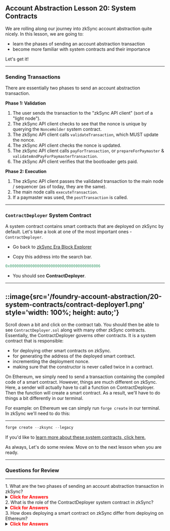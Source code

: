 ## Account Abstraction Lesson 20: System Contracts

We are rolling along our journey into zkSync account abstraction quite nicely. In this lesson, we are going to:

- learn the phases of sending an account abstraction transaction
- become more familiar with system contracts and their importance

Let's get it!

---
### Sending Transactions

There are essentially two phases to send an account abstraction transaction.

**Phase 1: Validation**
  1. The user sends the transaction to the "zkSync API client" (sort of a "light node").
  2. The zkSync API client checks to see that the nonce is unique by querying the `NonceHolder` system contract.
  3. The zkSync API client calls `validateTransaction`, which MUST update the nonce.
  4. The zkSync API client checks the nonce is updated.
  5. The zkSync API client calls `payForTransaction`, or `prepareForPaymaster` & `validateAndPayForPaymasterTransaction`.
  6. The zkSync API client verifies that the bootloader gets paid.
 
**Phase 2: Execution**
  1. The zkSync API client passes the validated transaction to the main node / sequencer (as of today, they are the same).
  2. The main node calls `executeTransaction`.
  3. If a paymaster was used, the `postTransaction` is called.

---
### `ContractDeployer` System Contract

A system contract contains smart contracts that are deployed on zkSync by default. Let's take a look at one of the most important ones - `ContractDeployer`.

- Go back to [zkSync Era Block Explorer](https://sepolia.explorer.zksync.io/)

- Copy this address into the search bar. 

```js
0x0000000000000000000000000000000000008006
```

- You should see **ContractDeployer**. 

---
::image{src='/foundry-account-abstraction/20-system-contracts/contract-deployer1.png' style='width: 100%; height: auto;'}
---

Scroll down a bit and click on the contract tab. You should then be able to see `ContractDeployer.sol` along with many other zkSync contracts. Essentially, the ContractDeployer governs other contracts. It is a system contract that is responsible: 

- for deploying other smart contracts on zkSync.
- for generating the address of the deployed smart contract.
- incrementing the deployment nonce.
- making sure that the constructor is never called twice in a contract.

On Ethereum, we simply need to send a transaction containing the compiled code of a smart contract. However, things are much different on zkSync. Here, a sender will actually have to call a function on  ContractDeployer. Then the function will create a smart contract. As a result, we'll have to do things a bit differently in our terminal.  

For example: on Ethereum we can simply run `forge create` in our terminal. In zkSync we'll need to do this:

---
```js
forge create --zksync --legacy
```

If you'd like to [learn more about these system contracts, click here.](https://docs.zksync.io/build/developer-reference/era-contracts/system-contracts) 

As always, Let's do some review. Move on to the next lesson when you are ready.

---
### Questions for Review

---
<summary>1. What are the two phases of sending an account abstraction transaction in zkSync?</summary> 

<details> 

**<summary><span style="color:red">Click for Answers</span></summary>**

    Validation & Execution
 
</details>


<summary>2.  What is the role of the ContractDeployer system contract in zkSync?</summary> 

<details> 

**<summary><span style="color:red">Click for Answers</span></summary>**

  - Deploying other smart contracts on zkSync.
  - Generating the address of the deployed smart contract.
  - Incrementing the deployment nonce.
  - Ensuring that the constructor is never called twice in a contract. 
 
</details>


<summary>3. How does deploying a smart contract on zkSync differ from deploying on Ethereum?</summary> 

<details> 

**<summary><span style="color:red">Click for Answers</span></summary>**

    On Ethereum, deploying a smart contract involves sending a transaction containing the compiled code of the smart contract. In zkSync a sender must call a function on a system contract, ContractDeployer, to create a smart contract. zkSync may also require different commands in the terminal, such as using forge create --zksync --legacy instead of just forge create.
 
</details>

  





